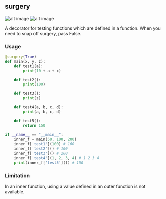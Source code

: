 surgery
-------

![alt image](https://img.shields.io/badge/version-0.1.0-blue.svg) ![alt image](https://img.shields.io/badge/Python-3.5-blue.svg)

A decorator for testing functions which are defined in a function. When you need to snap off surgery, pass False.

### Usage

```Python
@surgery(True)
def main(x, y, z):
    def test1(a):
        print(10 + a + x)

    def test2():
        print(100)

    def test3():
        print(z)

    def test4(a, b, c, d):
        print(a, b, c, d)

    def test5():
        return 150
        
if __name__ == "__main__":
    inner_f = main(50, 100, 200)
    inner_f['test1'](100) # 160
    inner_f['test2']() # 100
    inner_f['test3']() # 200
    inner_f['test4'](1, 2, 3, 4) # 1 2 3 4
    print(inner_f['test5']()) # 150
```

### Limitation
In an inner function, using a value defined in an outer function is not available.
